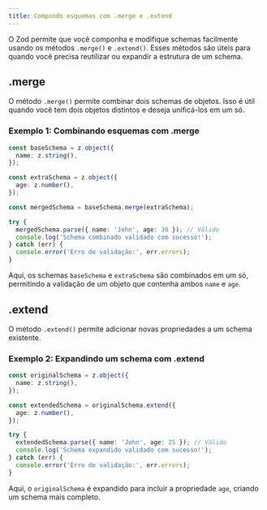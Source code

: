 ```yaml
---
title: Compondo esquemas com .merge e .extend
---
```


O Zod permite que você componha e modifique schemas facilmente usando os métodos `.merge()` e `.extend()`. Esses métodos são úteis para quando você precisa reutilizar ou expandir a estrutura de um schema.

## .merge

O método `.merge()` permite combinar dois schemas de objetos. Isso é útil quando você tem dois objetos distintos e deseja unificá-los em um só.

### Exemplo 1: Combinando esquemas com .merge

```ts
const baseSchema = z.object({
  name: z.string(),
});

const extraSchema = z.object({
  age: z.number(),
});

const mergedSchema = baseSchema.merge(extraSchema);

try {
  mergedSchema.parse({ name: 'John', age: 30 }); // Válido
  console.log('Schema combinado validado com sucesso!');
} catch (err) {
  console.error('Erro de validação:', err.errors);
}
```

Aqui, os schemas `baseSchema` e `extraSchema` são combinados em um só, permitindo a validação de um objeto que contenha ambos `name` e `age`.

## .extend

O método `.extend()` permite adicionar novas propriedades a um schema existente.

### Exemplo 2: Expandindo um schema com .extend

```ts
const originalSchema = z.object({
  name: z.string(),
});

const extendedSchema = originalSchema.extend({
  age: z.number(),
});

try {
  extendedSchema.parse({ name: 'John', age: 25 }); // Válido
  console.log('Schema expandido validado com sucesso!');
} catch (err) {
  console.error('Erro de validação:', err.errors);
}
```

Aqui, o `originalSchema` é expandido para incluir a propriedade `age`, criando um schema mais completo.
